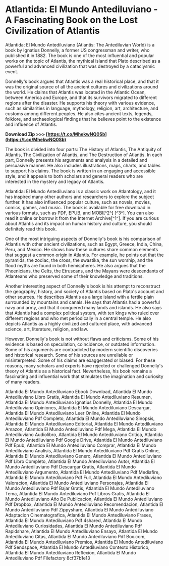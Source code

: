 
 
# Atlantida: El Mundo Antediluviano - A Fascinating Book on the Lost Civilization of Atlantis
 
Atlantida: El Mundo Antediluviano (Atlantis: The Antediluvian World) is a book by Ignatius Donnelly, a former US congressman and writer, who published it in 1882. The book is one of the most influential and popular works on the topic of Atlantis, the mythical island that Plato described as a powerful and advanced civilization that was destroyed by a cataclysmic event.
 
Donnelly's book argues that Atlantis was a real historical place, and that it was the original source of all the ancient cultures and civilizations around the world. He claims that Atlantis was located in the Atlantic Ocean, between America and Europe, and that its survivors migrated to different regions after the disaster. He supports his theory with various evidence, such as similarities in language, mythology, religion, art, architecture, and customs among different peoples. He also cites ancient texts, legends, folklore, and archaeological findings that he believes point to the existence and influence of Atlantis.
 
**Download Zip &gt;&gt;&gt; [https://t.co/MhekwNQ0Sb](https://t.co/MhekwNQ0Sb)**


 
The book is divided into four parts: The History of Atlantis, The Antiquity of Atlantis, The Civilization of Atlantis, and The Destruction of Atlantis. In each part, Donnelly presents his arguments and analysis in a detailed and persuasive manner. He also includes illustrations, maps, charts, and tables to support his claims. The book is written in an engaging and accessible style, and it appeals to both scholars and general readers who are interested in the mystery and legacy of Atlantis.
 
Atlantida: El Mundo Antediluviano is a classic work on Atlantology, and it has inspired many other authors and researchers to explore the subject further. It has also influenced popular culture, such as novels, movies, comics, games, and music. The book is available for free download in various formats, such as PDF, EPUB, and MOBI[^2^] [^3^]. You can also read it online or borrow it from the Internet Archive[^1^]. If you are curious about Atlantis and its impact on human history and culture, you should definitely read this book.
  
One of the most intriguing aspects of Donnelly's book is his comparison of Atlantis with other ancient civilizations, such as Egypt, Greece, India, China, Peru, and Mexico. He shows how these cultures share common elements that suggest a common origin in Atlantis. For example, he points out that the pyramids, the zodiac, the cross, the swastika, the sun worship, and the flood myths are found in both hemispheres. He also argues that the Phoenicians, the Celts, the Etruscans, and the Mayans were descendants of Atlanteans who preserved some of their knowledge and traditions.
 
Another interesting aspect of Donnelly's book is his attempt to reconstruct the geography, history, and society of Atlantis based on Plato's account and other sources. He describes Atlantis as a large island with a fertile plain surrounded by mountains and canals. He says that Atlantis had a powerful navy and army, and that it conquered many lands and islands. He also says that Atlantis had a complex political system, with ten kings who ruled over different regions and who met periodically in a central temple. He also depicts Atlantis as a highly civilized and cultured place, with advanced science, art, literature, religion, and law.
 
However, Donnelly's book is not without flaws and criticisms. Some of his evidence is based on speculation, coincidence, or outdated information. Some of his arguments are contradicted by modern scientific discoveries and historical research. Some of his sources are unreliable or misinterpreted. Some of his claims are exaggerated or biased. For these reasons, many scholars and experts have rejected or challenged Donnelly's theory of Atlantis as a historical fact. Nevertheless, his book remains a fascinating and influential work that stimulates the imagination and curiosity of many readers.
 
Atlantida El Mundo Antediluviano Ebook Download,  Atlantida El Mundo Antediluviano Libro Gratis,  Atlantida El Mundo Antediluviano Resumen,  Atlantida El Mundo Antediluviano Ignatius Donnelly,  Atlantida El Mundo Antediluviano Opiniones,  Atlantida El Mundo Antediluviano Descargar,  Atlantida El Mundo Antediluviano Leer Online,  Atlantida El Mundo Antediluviano Pdf Completo,  Atlantida El Mundo Antediluviano Sinopsis,  Atlantida El Mundo Antediluviano Editorial,  Atlantida El Mundo Antediluviano Amazon,  Atlantida El Mundo Antediluviano Pdf Mega,  Atlantida El Mundo Antediluviano Audiolibro,  Atlantida El Mundo Antediluviano Critica,  Atlantida El Mundo Antediluviano Pdf Google Drive,  Atlantida El Mundo Antediluviano Pdf Epub,  Atlantida El Mundo Antediluviano Comprar,  Atlantida El Mundo Antediluviano Analisis,  Atlantida El Mundo Antediluviano Pdf Gratis Online,  Atlantida El Mundo Antediluviano Genero,  Atlantida El Mundo Antediluviano Pdf Libro Completo,  Atlantida El Mundo Antediluviano Autor,  Atlantida El Mundo Antediluviano Pdf Descargar Gratis,  Atlantida El Mundo Antediluviano Argumento,  Atlantida El Mundo Antediluviano Pdf Mediafire,  Atlantida El Mundo Antediluviano Pdf Full,  Atlantida El Mundo Antediluviano Valoracion,  Atlantida El Mundo Antediluviano Personajes,  Atlantida El Mundo Antediluviano Pdf Bajar Gratis,  Atlantida El Mundo Antediluviano Tema,  Atlantida El Mundo Antediluviano Pdf Libros Gratis,  Atlantida El Mundo Antediluviano Año De Publicacion,  Atlantida El Mundo Antediluviano Pdf Dropbox,  Atlantida El Mundo Antediluviano Recomendacion,  Atlantida El Mundo Antediluviano Pdf Zippyshare,  Atlantida El Mundo Antediluviano Adaptacion Cinematografica,  Atlantida El Mundo Antediluviano Frases,  Atlantida El Mundo Antediluviano Pdf 4shared,  Atlantida El Mundo Antediluviano Curiosidades,  Atlantida El Mundo Antediluviano Pdf Rapidshare,  Atlantida El Mundo Antediluviano Ensayo,  Atlantida El Mundo Antediluviano Citas,  Atlantida El Mundo Antediluviano Pdf Box.com,  Atlantida El Mundo Antediluviano Premios,  Atlantida El Mundo Antediluviano Pdf Sendspace,  Atlantida El Mundo Antediluviano Contexto Historico,  Atlantida El Mundo Antediluviano Reflexion,  Atlantida El Mundo Antediluviano Pdf Filefactory
 8cf37b1e13
 
